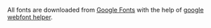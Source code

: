 All fonts are downloaded from [Google Fonts](https://fonts.google.com/) with the help of [google webfont helper](https://github.com/majodev/google-webfonts-helper).
